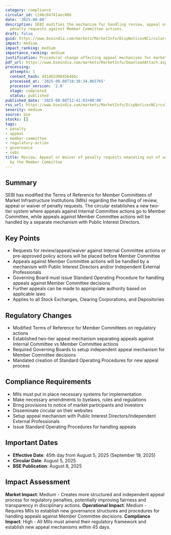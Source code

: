```yaml
---
category: compliance
circular_id: c246c04741aec086
date: '2025-08-08'
description: SEBI modifies the mechanism for handling review, appeal or waiver of
  penalty requests against Member Committee actions.
draft: false
guid: https://www.bseindia.com/markets/MarketInfo/DispNoticesNCirculars.aspx?Noticeid={45973AB1-0635-4BDF-9894-B4B03B69C0D7}&noticeno=20250808-26&dt=08/08/2025&icount=26&totcount=62&flag=0
impact: medium
impact_ranking: medium
importance_ranking: medium
justification: Procedural change affecting appeal mechanisms for market participants
pdf_url: https://www.bseindia.com/markets/MarketInfo/DownloadAttach.aspx?id=20250808-26&attachedId=d411a107-dc76-4799-89d9-03d8fa7e9d13
processing:
  attempts: 1
  content_hash: 441d62d90456466c
  processed_at: '2025-08-08T18:38:34.865765'
  processor_version: '2.0'
  stage: completed
  status: published
published_date: '2025-08-08T12:41:03+00:00'
rss_url: https://www.bseindia.com/markets/MarketInfo/DispNoticesNCirculars.aspx?Noticeid={45973AB1-0635-4BDF-9894-B4B03B69C0D7}&noticeno=20250808-26&dt=08/08/2025&icount=26&totcount=62&flag=0
severity: medium
source: bse
stocks: []
tags:
- penalty
- appeal
- member-committee
- regulatory-action
- governance
- sebi
title: Review, Appeal or Waiver of penalty requests emanating out of actions taken
  by the Member Committee
---
```


## Summary

SEBI has modified the Terms of Reference for Member Committees of Market Infrastructure Institutions (MIIs) regarding the handling of review, appeal or waiver of penalty requests. The circular establishes a new two-tier system where appeals against Internal Committee actions go to Member Committee, while appeals against Member Committee actions will be handled by a separate mechanism with Public Interest Directors.

## Key Points

- Requests for review/appeal/waiver against Internal Committee actions or pre-approved policy actions will be placed before Member Committee
- Appeals against Member Committee actions will be handled by a mechanism with Public Interest Directors and/or Independent External Professionals
- Governing Board must issue Standard Operating Procedure for handling appeals against Member Committee decisions
- Further appeals can be made to appropriate authority based on applicable laws
- Applies to all Stock Exchanges, Clearing Corporations, and Depositories

## Regulatory Changes

- Modified Terms of Reference for Member Committees on regulatory actions
- Established two-tier appeal mechanism separating appeals against Internal Committee vs Member Committee actions
- Required Governing Boards to setup independent appeal mechanism for Member Committee decisions
- Mandated creation of Standard Operating Procedures for new appeal process

## Compliance Requirements

- MIIs must put in place necessary systems for implementation
- Make necessary amendments to byelaws, rules and regulations
- Bring provisions to notice of market participants and investors
- Disseminate circular on their websites
- Setup appeal mechanism with Public Interest Directors/Independent External Professionals
- Issue Standard Operating Procedures for handling appeals

## Important Dates

- **Effective Date**: 45th day from August 5, 2025 (September 19, 2025)
- **Circular Date**: August 5, 2025
- **BSE Publication**: August 8, 2025

## Impact Assessment

**Market Impact**: Medium - Creates more structured and independent appeal process for regulatory penalties, potentially improving fairness and transparency in disciplinary actions. **Operational Impact**: Medium - Requires MIIs to establish new governance structures and procedures for handling appeals against Member Committee decisions. **Compliance Impact**: High - All MIIs must amend their regulatory framework and establish new appeal mechanisms within 45 days.